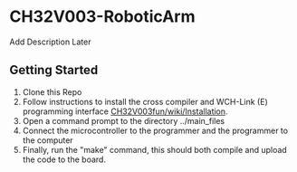 # CH32V003-RoboticArm
Add Description Later

## Getting Started
1. Clone this Repo
2. Follow instructions to install the cross compiler and WCH-Link (E) programming interface [CH32V003fun/wiki/Installation](https://github.com/cnlohr/ch32v003fun/wiki/Installation).
3. Open a command prompt to the directory ../main_files
4. Connect the microcontroller to the programmer and the programmer to the computer
5. Finally, run the "make" command, this should both compile and upload the code to the board.
